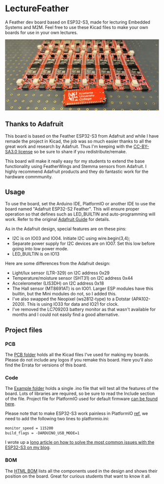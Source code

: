# LectureFeather
A Feather dev board based on ESP32-S3, made for lecturing Embedded Systems and M2M. Feel free to use these Kicad files to make your own boards for use in your own lectures.

![First batch](./img/firstBatch.jpg)

## Thanks to Adafruit
This board is based on the Feather ESP32-S3 from Adafruit and while I have remade the project in Kicad, the job was so much easier thanks to all the great work and research by Adafruit. Thus I'm keeping with the [CC-BY-SA3.0 license](./license.txt) so be sure to share if you redistribute/remake.

This board will make it really easy for my students to extend the base functionality using FeatherWings and Stemma sensors from Adafruit. I highly recommend Adafruit products and they do fantastic work for the hardware commmunity.

## Usage
To use the board, set the Arduino IDE, PlatformIO or another IDE to use the board named "Adafruit ESP32-S2 Feather". This will ensure proper operation so that defines such as LED_BUILTIN and auto-programming will work. Refer to the original [Adafruit Guide](https://learn.adafruit.com/adafruit-esp32-s2-feather) for details.

As in the Adafruit design, special features are on these pins:
* I2C is on IO03 and IO04. Initiate I2C using wire.begin(3,4);
* Separate power supply for I2C devices are on IO07. Set this low before going into low power mode.
* LED_BUILTIN is on IO13

Here are some differences from the Adafruit design:

* Light/lux sensor (LTR-329) on I2C address 0x29
* Temperature/moisture sensor (SHT31) on I2C address 0x44
* Accelerometer (LIS3DH) on I2C address 0x18
* The Hall sensor (MT8691AT) is on IO01. Larger ESP modules have this builtin, but the Mini modules do not, so I added this.
* I've also swapped the Neopixel (ws2812-type) to a Dotstar (APA102-2020). This is using IO33 for data and IO21 for clock.
* I've removed the LC709203 battery monitor as that wasn't available for months and I could not easily find a good alternative.

## Project files

### PCB
The [PCB folder](./pcb) holds all the Kicad files I've used for making my boards. Please do not include any logos if you remake this board. Here you'll also find the Errata for versions of this board.

### Code
The [Example folder](./examples) holds a single .ino file that will test all the features of the board. Lots of libraries are required, so be sure to read the Include section of the file. Project file for PlatformIO used for default firmware [can be found here](https://github.com/jenschr/TestAll).

Please note that to make ESP32-S3 work painless in PlatformIO [ref](https://github.com/espressif/arduino-esp32/issues/6762#issuecomment-1182821492), we need to add the following two lines to platformio.ini:

    monitor_speed = 115200
    build_flags = -DARDUINO_USB_MODE=1
    
I wrote up a [long article on how to solve the most common issues with the ESP32-S3 on my blog](https://flashgamer.com/blog/comments/solving-platformio-issues-with-the-adafruit-feather-s3).

### BOM
The [HTML BOM](./bom) lists all the components used in the design and shows their position on the board. Great for curious students that want to know it all.
